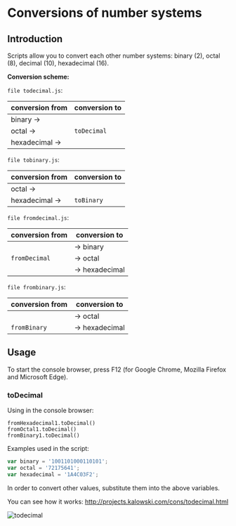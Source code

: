 # Conversions of number systems

## Introduction
Scripts allow you to convert each other number systems: binary (2), octal (8), decimal (10), hexadecimal (16).

**Conversion scheme:**

`file todecimal.js`:

 conversion from | conversion to
---------------- | --------------
 binary      ->  |              
 octal       ->  | `toDecimal`  
 hexadecimal ->  |              

`file tobinary.js`:

 conversion from | conversion to
---------------- | --------------
 octal       ->  |              
 hexadecimal ->  | `toBinary`   

`file fromdecimal.js`:

 conversion from | conversion to 
---------------- | --------------
                 | -> binary     
 `fromDecimal`   | -> octal      
                 | -> hexadecimal

`file frombinary.js`:

 conversion from | conversion to 
---------------- | --------------
                 | -> octal      
 `fromBinary`    | -> hexadecimal



## Usage

To start the console browser, press F12 (for Google Chrome, Mozilla Firefox and Microsoft Edge).

### toDecimal

Using in the console browser:
```
fromHexadecimal1.toDecimal()
fromOctal1.toDecimal()
fromBinary1.toDecimal()
```

Examples used in the script:
```javascript
var binary = '1001101000110101';
var octal = '72175641';
var hexadecimal = '1A4C03F2';
```
In order to convert other values, substitute them into the above variables.

You can see how it works:
http://projects.kalowski.com/cons/todecimal.html

![todecimal](https://cloud.githubusercontent.com/assets/5839775/21956182/58089c10-da7b-11e6-837f-fad6a14916b6.jpg)
